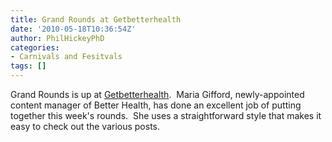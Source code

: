 ```yaml
---
title: Grand Rounds at Getbetterhealth
date: '2010-05-18T10:36:54Z'
author: PhilHickeyPhD
categories:
- Carnivals and Fesitvals
tags: []
---
```


Grand Rounds is up at <a href="http://getbetterhealth.com/grand-rounds-edition-634/2010.05.18">Getbetterhealth</a>.  Maria Gifford, newly-appointed content manager of Better Health, has done an excellent job of putting together this week's rounds.  She uses a straightforward style that makes it easy to check out the various posts.